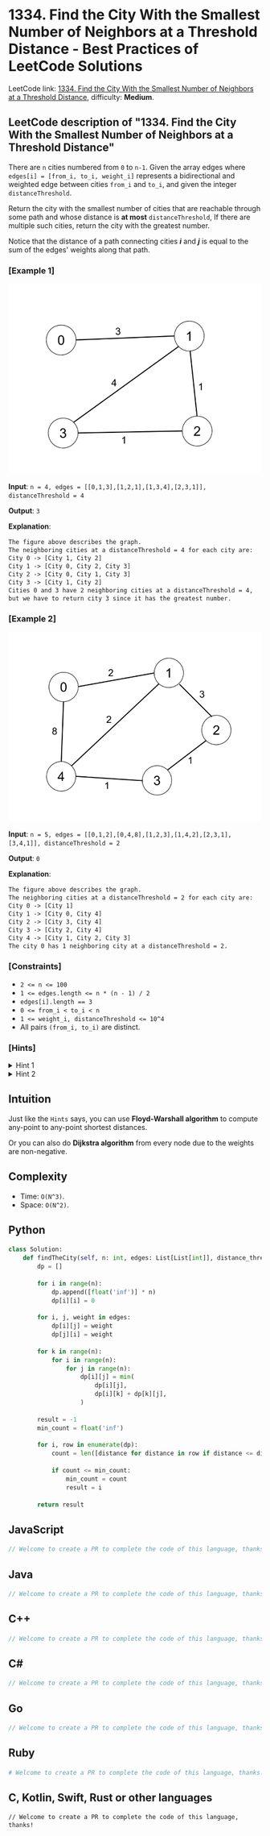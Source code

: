 # 1334. Find the City With the Smallest Number of Neighbors at a Threshold Distance - Best Practices of LeetCode Solutions
LeetCode link: [1334. Find the City With the Smallest Number of Neighbors at a Threshold Distance](https://leetcode.com/problems/find-the-city-with-the-smallest-number-of-neighbors-at-a-threshold-distance), difficulty: **Medium**.

## LeetCode description of "1334. Find the City With the Smallest Number of Neighbors at a Threshold Distance"
There are `n` cities numbered from `0` to `n-1`. Given the array edges where `edges[i] = [from_i, to_i, weight_i]` represents a bidirectional and weighted edge between cities `from_i` and `to_i`, and given the integer `distanceThreshold`.

Return the city with the smallest number of cities that are reachable through some path and whose distance is **at most** `distanceThreshold`, If there are multiple such cities, return the city with the greatest number.

Notice that the distance of a path connecting cities _**i**_ and _**j**_ is equal to the sum of the edges' weights along that path.

### [Example 1]
![](../../images/examples/1334_1.png)

**Input**: `n = 4, edges = [[0,1,3],[1,2,1],[1,3,4],[2,3,1]], distanceThreshold = 4`

**Output**: `3`

**Explanation**:
```
The figure above describes the graph. 
The neighboring cities at a distanceThreshold = 4 for each city are:
City 0 -> [City 1, City 2] 
City 1 -> [City 0, City 2, City 3] 
City 2 -> [City 0, City 1, City 3] 
City 3 -> [City 1, City 2] 
Cities 0 and 3 have 2 neighboring cities at a distanceThreshold = 4, but we have to return city 3 since it has the greatest number.
```

### [Example 2]
![](../../images/examples/1334_2.png)

**Input**: `n = 5, edges = [[0,1,2],[0,4,8],[1,2,3],[1,4,2],[2,3,1],[3,4,1]], distanceThreshold = 2`

**Output**: `0`

**Explanation**:
```
The figure above describes the graph. 
The neighboring cities at a distanceThreshold = 2 for each city are:
City 0 -> [City 1] 
City 1 -> [City 0, City 4] 
City 2 -> [City 3, City 4] 
City 3 -> [City 2, City 4]
City 4 -> [City 1, City 2, City 3] 
The city 0 has 1 neighboring city at a distanceThreshold = 2.
```

### [Constraints]
- `2 <= n <= 100`
- `1 <= edges.length <= n * (n - 1) / 2`
- `edges[i].length == 3`
- `0 <= from_i < to_i < n`
- `1 <= weight_i, distanceThreshold <= 10^4`
- All pairs `(from_i, to_i)` are distinct.

### [Hints]
<details>
  <summary>Hint 1</summary>
  Use Floyd-Warshall's algorithm to compute any-point to any-point distances. (Or can also do Dijkstra from every node due to the weights are non-negative).
</details>

<details>
  <summary>Hint 2</summary>
  For each city calculate the number of reachable cities within the threshold, then search for the optimal city.
</details>

## Intuition
Just like the `Hints` says, you can use **Floyd-Warshall algorithm** to compute any-point to any-point shortest distances.

Or you can also do **Dijkstra algorithm** from every node due to the weights are non-negative.

## Complexity
* Time: `O(N^3)`.
* Space: `O(N^2)`.

## Python
```python
class Solution:
    def findTheCity(self, n: int, edges: List[List[int]], distance_threshold: int) -> int:
        dp = []

        for i in range(n):
            dp.append([float('inf')] * n)
            dp[i][i] = 0

        for i, j, weight in edges:
            dp[i][j] = weight
            dp[j][i] = weight

        for k in range(n):
            for i in range(n):
                for j in range(n):
                    dp[i][j] = min(
                        dp[i][j],
                        dp[i][k] + dp[k][j],
                    )

        result = -1
        min_count = float('inf')

        for i, row in enumerate(dp):
            count = len([distance for distance in row if distance <= distance_threshold])

            if count <= min_count:
                min_count = count
                result = i

        return result
```

## JavaScript
```javascript
// Welcome to create a PR to complete the code of this language, thanks!
```

## Java
```java
// Welcome to create a PR to complete the code of this language, thanks!
```

## C++
```cpp
// Welcome to create a PR to complete the code of this language, thanks!
```

## C#
```c#
// Welcome to create a PR to complete the code of this language, thanks!
```

## Go
```go
// Welcome to create a PR to complete the code of this language, thanks!
```

## Ruby
```ruby
# Welcome to create a PR to complete the code of this language, thanks!
```

## C, Kotlin, Swift, Rust or other languages
```
// Welcome to create a PR to complete the code of this language, thanks!
```
